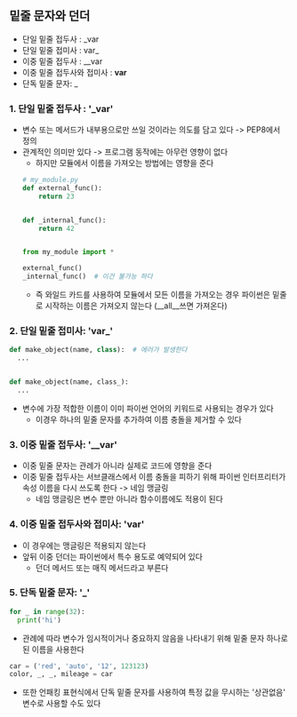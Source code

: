 ## 밑줄 문자와 던더

- 단일 밑줄 접두사 : _var
- 단일 밑줄 접미사 : var_
- 이중 밑줄 접두사 : __var
- 이중 밑줄 접두사와 접미사 : __var__
- 단독 밑줄 문자: _

### 1. 단일 밑줄 접두사 : '_var'

- 변수 또는 메서드가 내부용으로만 쓰일 것이라는 의도를 담고 있다 -> PEP8에서 정의
- 관계적인 의미만 있다 -> 프로그램 동작에는 아무런 영향이 없다
  - 하지만 모듈에서 이름을 가져오는 방법에는 영향을 준다
  ```python
  # my_module.py
  def external_func():
      return 23
  
  
  def _internal_func():
      return 42
  
  
  from my_module import *
  
  external_func()
  _internal_func()  # 이건 불가능 하다 
  ```
  - 즉 와일드 카드를 사용하여 모듈에서 모든 이름을 가져오는 경우 파이썬은 밑줄로 시작하는 이름은 가져오지 않는다 (__all__쓰면 가져온다)

### 2. 단일 밑줄 접미사: 'var_'

```python
def make_object(name, class):  # 에러가 발생한다 
  ...


def make_object(name, class_):
  ...
```

- 변수에 가장 적합한 이름이 이미 파이썬 언어의 키워드로 사용되는 경우가 있다
  - 이경우 하나의 밑줄 문자를 추가하여 이름 충돌을 제거할 수 있다

### 3. 이중 밑줄 접두사: '__var'

- 이중 밑줄 문자는 관례가 아니라 실제로 코드에 영향을 준다
- 이중 밑줄 접두사는 서브클래스에서 이름 충돌을 피하기 위해 파이썬 인터프리터가 속성 이름을 다시 쓰도록 한다 -> 네임 맹글링
  - 네임 맹글링은 변수 뿐만 아니라 함수이름에도 적용이 된다

### 4. 이중 밑줄 접두사와 접미사: '__var__'

- 이 경우에는 맹글링은 적용되지 않는다
- 앞뒤 이중 던더는 파이썬에서 특수 용도로 예약되어 있다
  - 던더 메서드 또는 매직 메서드라고 부른다

### 5. 단독 밑줄 문자: '_'

```python
for _ in range(32):
  print('hi')
```

- 관례에 따라 변수가 임시적이거나 중요하지 않음을 나타내기 위해 밑줄 문자 하나로 된 이름을 사용한다

```python
car = ('red', 'auto', '12', 123123)
color, _, _, mileage = car
```

- 또한 언패킹 표현식에서 단독 밑줄 문자를 사용하여 특정 값을 무시하는 '상관없음' 변수로 사용할 수도 있다 
